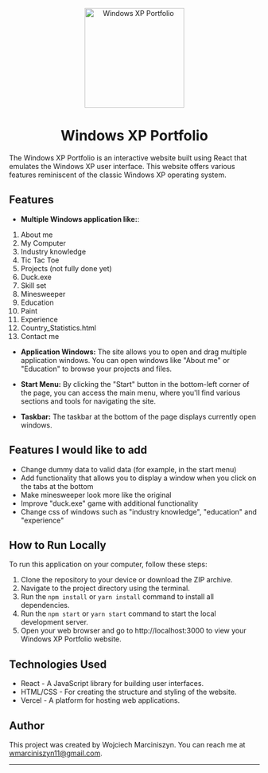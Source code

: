 <p align="center">
  <img
    width="200"
    height="200"
    src="https://raw.githubusercontent.com/MiszynV2/WindowsXP-portfolio/main/src/sources/duck.png"
    alt="Windows XP Portfolio"
  />
</p>

<p align="center">
  <!-- Add your badges here -->
</p>

<h1 align="center">Windows XP Portfolio</h1>

The Windows XP Portfolio is an interactive website built using React that emulates the Windows XP user interface. This website offers various features reminiscent of the classic Windows XP operating system.

## Features
 
- **Multiple Windows application like:**:

1. About me
2. My Computer
3. Industry knowledge
4. Tic Tac Toe
5. Projects (not fully done yet)
6. Duck.exe 
7. Skill set
8. Minesweeper
9. Education
10. Paint
11. Experience
12. Country_Statistics.html
13. Contact me

- **Application Windows:** The site allows you to open and drag multiple application windows. You can open windows like "About me" or "Education" to browse your projects and files.

- **Start Menu:** By clicking the "Start" button in the bottom-left corner of the page, you can access the main menu, where you'll find various sections and tools for navigating the site.

- **Taskbar:** The taskbar at the bottom of the page displays currently open windows.

## Features I would like to add

- Change dummy data to valid data (for example, in the start menu) 
- Add functionality that allows you to display a window when you click on the tabs at the bottom 
- Make minesweeper look more like the original
- Improve "duck.exe" game with additional functionality
- Change css of windows such as "industry knowledge", "education" and "experience"

## How to Run Locally

To run this application on your computer, follow these steps:

1. Clone the repository to your device or download the ZIP archive.
2. Navigate to the project directory using the terminal.
3. Run the `npm install` or `yarn install` command to install all dependencies.
4. Run the `npm start` or `yarn start` command to start the local development server.
5. Open your web browser and go to http://localhost:3000 to view your Windows XP Portfolio website.

## Technologies Used

- React - A JavaScript library for building user interfaces.
- HTML/CSS - For creating the structure and styling of the website.
- Vercel - A platform for hosting web applications.

## Author

This project was created by Wojciech Marciniszyn. You can reach me at wmarciniszyn11@gmail.com.

---

